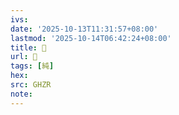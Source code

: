 ```yaml
---
ivs:
date: '2025-10-13T11:31:57+08:00'
lastmod: '2025-10-14T06:42:24+08:00'
title: 󰫌
url: 󰫌
tags: [純]
hex: 
src: GHZR
note:
---
```

